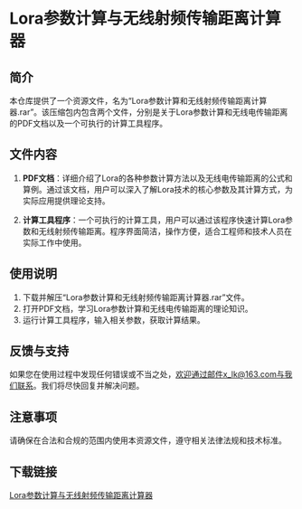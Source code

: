 # Lora参数计算与无线射频传输距离计算器

## 简介
本仓库提供了一个资源文件，名为“Lora参数计算和无线射频传输距离计算器.rar”。该压缩包内包含两个文件，分别是关于Lora参数计算和无线电传输距离的PDF文档以及一个可执行的计算工具程序。

## 文件内容
1. **PDF文档**：详细介绍了Lora的各种参数计算方法以及无线电传输距离的公式和算例。通过该文档，用户可以深入了解Lora技术的核心参数及其计算方式，为实际应用提供理论支持。

2. **计算工具程序**：一个可执行的计算工具，用户可以通过该程序快速计算Lora参数和无线射频传输距离。程序界面简洁，操作方便，适合工程师和技术人员在实际工作中使用。

## 使用说明
1. 下载并解压“Lora参数计算和无线射频传输距离计算器.rar”文件。
2. 打开PDF文档，学习Lora参数计算和无线电传输距离的理论知识。
3. 运行计算工具程序，输入相关参数，获取计算结果。

## 反馈与支持
如果您在使用过程中发现任何错误或不当之处，欢迎通过邮件x_lk@163.com与我们联系。我们将尽快回复并解决问题。

## 注意事项
请确保在合法和合规的范围内使用本资源文件，遵守相关法律法规和技术标准。

## 下载链接

[Lora参数计算与无线射频传输距离计算器](https://pan.quark.cn/s/cc84ebbe574f)